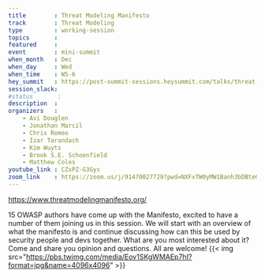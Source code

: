```yaml
---
title        : Threat Modeling Manifesto
track        : Threat Modeling
type         : working-session
topics       :
featured     :
event        : mini-summit
when_month   : Dec
when_day     : Wed
when_time    : WS-6
hey_summit   : https://post-summit-sessions.heysummit.com/talks/threat-modeling-manifesto/
session_slack:
#status       : 
description  :
organizers   :
    - Avi Douglen
    - Jonathan Marcil
    - Chris Romeo
    - Izar Tarandach
    - Kim Wuyts
    - Brook S.E. Schoenfield
    - Matthew Coles
youtube_link : CZxPZ-G3Gys
zoom_link    : https://zoom.us/j/91470027729?pwd=NXFxTW0yMW1Banh3bDBteGxyZXc1UT09
---
```


https://www.threatmodelingmanifesto.org/

15 OWASP authors have come up with the Manifesto, excited to have a number of them joining us in this session.
We will start with an overview of what the manifesto is and continue discussing how can this be used by security people and devs together.
What are you most interested about it? Come and share you opinion and questions. All are welcome!
{{< img src="https://pbs.twimg.com/media/Eov1SKgWMAEp7hI?format=jpg&name=4096x4096" >}}
